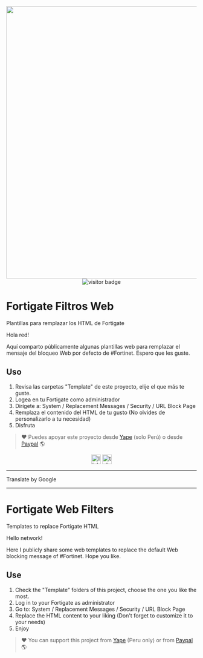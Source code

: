 <img src="https://repository-images.githubusercontent.com/593349812/99371a3f-d8b4-4d60-b361-a2fb0180bb85" width="720px">

<div align="center">
  <img src="https://visitor-badge.laobi.icu/badge?page_id=badchy.Web-filter-Fortigate" alt="visitor badge"/>
</div>

# Fortigate Filtros Web
Plantillas para remplazar los HTML de Fortigate

Hola red!

Aquí comparto públicamente algunas plantillas web para remplazar el mensaje del bloqueo Web por defecto de #Fortinet. Espero que les guste.

## Uso
1. Revisa las carpetas "Template" de este proyecto, elije el que más te guste.
2. Logea en tu Fortigate como administrador
3. Dirígete a:  System / Replacement Messages / Security / URL Block Page
4. Remplaza el contenido del HTML de tu gusto (No olvides de personalizarlo a tu necesidad)
5. Disfruta

> ❤️ Puedes apoyar este proyecto desde <a href="https://i.ibb.co/kxhg65R/yape-colabora.jpg" target="_blank">Yape</a> (solo Perú) o desde <a href="https://paypal.me/basilioquispe86?country.x=PE&locale.x=es_XC">Paypal</a> 🌎

<div align="center">
  <a href="https://www.linkedin.com/in/basilioquispe" target="_blank"><img src="https://img.shields.io/static/v1?message=LinkedIn&logo=linkedin&label=&color=0077B5&logoColor=white&labelColor=&style=for-the-badge" height="25" alt="linkedin logo"/></a>
  <a href="http://t.me/basilioquispe" target="_blank"><img src="https://img.shields.io/badge/Telegram-2CA5E0?style=flat-squeare&logo=telegram&logoColor=white&labelColor=&style=for-the-badge" height="25" alt="telegram logo"  /></a>
</div>

---

Translate by Google

---

# Fortigate Web Filters
Templates to replace Fortigate HTML

Hello network!

Here I publicly share some web templates to replace the default Web blocking message of #Fortinet. Hope you like.

## Use
1. Check the "Template" folders of this project, choose the one you like the most.
2. Log in to your Fortigate as administrator
3. Go to: System / Replacement Messages / Security / URL Block Page
4. Replace the HTML content to your liking (Don't forget to customize it to your needs)
5. Enjoy

> ❤️ You can support this project from <a href="https://i.ibb.co/kxhg65R/yape-colabora.jpg" target="_blank">Yape</a> (Peru only) or from <a href="https://paypal.me/basilioquispe86?country.x=PE&locale.x=es_XC">Paypal</a> 🌎